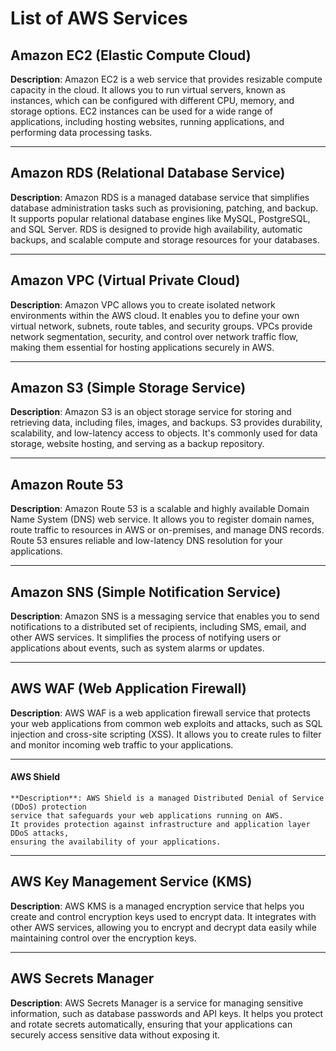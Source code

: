 # List of AWS Services


## Amazon EC2 (Elastic Compute Cloud)

**Description**: Amazon EC2 is a web service that provides resizable compute capacity in the cloud. 
It allows you to run virtual servers, known as instances, which can be configured with different CPU, 
memory, and storage options. EC2 instances can be used for a wide range of applications, 
including hosting websites, running applications, and performing data processing tasks.

---

## Amazon RDS (Relational Database Service)

**Description**: Amazon RDS is a managed database service that simplifies database administration 
tasks such as provisioning, patching, and backup. It supports popular 
relational database engines like MySQL, PostgreSQL, and SQL Server. 
RDS is designed to provide high availability, automatic backups, and 
scalable compute and storage resources for your databases.

---

## Amazon VPC (Virtual Private Cloud)

**Description**: Amazon VPC allows you to create isolated network environments 
within the AWS cloud. It enables you to define your own virtual network, 
subnets, route tables, and security groups. VPCs provide network segmentation, security, 
and control over network traffic flow, making them essential for hosting applications securely in AWS.

---

## Amazon S3 (Simple Storage Service)

**Description**: Amazon S3 is an object storage service for storing and 
retrieving data, including files, images, and backups. S3 provides durability, 
scalability, and low-latency access to objects. It's commonly used for data storage, 
website hosting, and serving as a backup repository.

---

## Amazon Route 53

**Description**: Amazon Route 53 is a scalable and highly available 
Domain Name System (DNS) web service. It allows you to register domain names, 
route traffic to resources in AWS or on-premises, and manage DNS records. 
Route 53 ensures reliable and low-latency DNS resolution for your applications.

---

## Amazon SNS (Simple Notification Service)

**Description**: Amazon SNS is a messaging service that enables you to 
send notifications to a distributed set of recipients, including SMS, 
email, and other AWS services. It simplifies the process of notifying 
users or applications about events, such as system alarms or updates.

---

## AWS WAF (Web Application Firewall)

**Description**: AWS WAF is a web application firewall service that protects 
your web applications from common web exploits and attacks, such as SQL injection 
and cross-site scripting (XSS). It allows you to create rules to filter and monitor 
incoming web traffic to your applications.

---

####  **AWS Shield**
```
**Description**: AWS Shield is a managed Distributed Denial of Service (DDoS) protection 
service that safeguards your web applications running on AWS. 
It provides protection against infrastructure and application layer DDoS attacks, 
ensuring the availability of your applications.
```

---

## AWS Key Management Service (KMS)

**Description**: AWS KMS is a managed encryption service that helps 
you create and control encryption keys used to encrypt data. 
It integrates with other AWS services, allowing you to encrypt 
and decrypt data easily while maintaining control over the encryption keys.

---

## AWS Secrets Manager

**Description**: AWS Secrets Manager is a service for managing sensitive information, 
such as database passwords and API keys. It helps you protect and rotate secrets automatically, 
ensuring that your applications can securely access sensitive data without exposing it.

